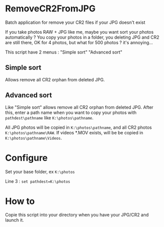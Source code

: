 # RemoveCR2FromJPG
Batch application for remove your CR2 files if your JPG doesn't exist

If you take photos RAW + JPG like me, maybe you want sort your photos automatically ?
You copy your photos in a folder, you deleting JPG and CR2 are still there, OK for 4 photos, but what for 500 photos ?
it's annoying...

This script have 2 menus :
"Simple sort"
"Advanced sort"

## Simple sort

Allows remove all CR2 orphan from deleted JPG. 

## Advanced sort

Like "Simple sort" allows remove all CR2 orphan from deleted JPG. After this, enter a path name when you want to copy your
photos with `pathdest\pathname` like `K:\photos\pathname`.

All JPG photos will be copied in `K:\photos\pathname`, and all CR2 photos `K:\photos\pathname\RAW`.
If videos *.MOV exists, will be be copied in `K:\photos\pathname\Videos`.

# Configure
Set your base folder, ex `K:\photos`

Line 3 : `set pathdest=K:\photos`

# How to
Copie this script into your directory when you have your JPG/CR2 and launch it.
